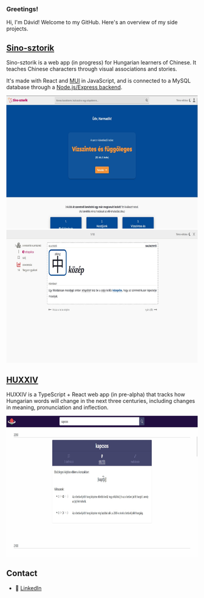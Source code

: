 ### Greetings!

Hi, I'm Dávid! Welcome to my GitHub.
Here's an overview of my side projects.

## [Sino-sztorik](https://sino-sztorik.web.app/)

Sino-sztorik is a web app (in progress) for Hungarian learners of Chinese. It teaches Chinese characters through visual associations and stories.

It's made with React and [MUI](https://mui.com) in JavaScript, and is connected to a MySQL database through a [Node.js/Express backend](https://github.com/x22tri/sino-sztorik-backend).

<p align="center">
  <img src="./img/sino-lessonselect.jpg" height="350" />
  <img src="./img/sino-char.jpg" height="350" />
</p>

## [HUXXIV](https://x22tri.github.io/huxxiv/)

HUXXIV is a TypeScript + React web app (in pre-alpha) that tracks how Hungarian words will change in the next three centuries, including changes in meaning, pronunciation and inflection.

<p align="center">
  <img src="./img/huxxiv-pron.jpg" height="370" />
</p>

## Contact
- :necktie: [LinkedIn](https://www.linkedin.com/in/d%C3%A1vid-di%C3%B3-3756801b1/)
